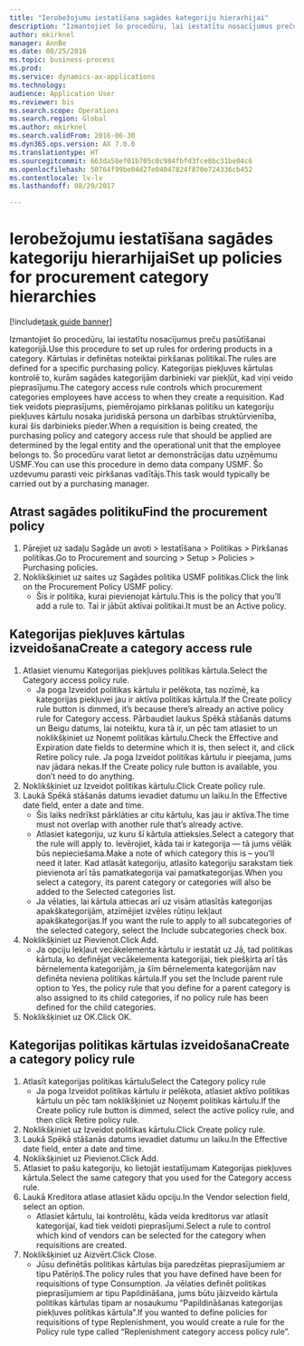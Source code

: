 ```yaml
--- 
title: "Ierobežojumu iestatīšana sagādes kategoriju hierarhijai"
description: "Izmantojiet šo procedūru, lai iestatītu nosacījumus preču pasūtīšanai kategorijā."
author: mkirknel
manager: AnnBe
ms.date: 08/25/2016
ms.topic: business-process
ms.prod: 
ms.service: dynamics-ax-applications
ms.technology: 
audience: Application User
ms.reviewer: bis
ms.search.scope: Operations
ms.search.region: Global
ms.author: mkirknel
ms.search.validFrom: 2016-06-30
ms.dyn365.ops.version: AX 7.0.0
ms.translationtype: HT
ms.sourcegitcommit: 663da58ef01b705c0c984fbfd3fce8bc31be04c6
ms.openlocfilehash: 50764f99be04d27e04047824f870e724336cb452
ms.contentlocale: lv-lv
ms.lasthandoff: 08/29/2017

---
```

# <a name="set-up-policies-for-procurement-category-hierarchies"></a><span data-ttu-id="e40c9-103">Ierobežojumu iestatīšana sagādes kategoriju hierarhijai</span><span class="sxs-lookup"><span data-stu-id="e40c9-103">Set up policies for procurement category hierarchies</span></span>

[!include[task guide banner](../../includes/task-guide-banner.md)]

<span data-ttu-id="e40c9-104">Izmantojiet šo procedūru, lai iestatītu nosacījumus preču pasūtīšanai kategorijā.</span><span class="sxs-lookup"><span data-stu-id="e40c9-104">Use this procedure to set up rules for ordering products in a category.</span></span> <span data-ttu-id="e40c9-105">Kārtulas ir definētas noteiktai pirkšanas politikai.</span><span class="sxs-lookup"><span data-stu-id="e40c9-105">The rules are defined for a specific purchasing policy.</span></span> <span data-ttu-id="e40c9-106">Kategorijas piekļuves kārtulas kontrolē to, kurām sagādes kategorijām darbinieki var piekļūt, kad viņi veido pieprasījumu.</span><span class="sxs-lookup"><span data-stu-id="e40c9-106">The category access rule controls which procurement categories employees have access to when they create a requisition.</span></span> <span data-ttu-id="e40c9-107">Kad tiek veidots pieprasījums, piemērojamo pirkšanas politiku un kategoriju piekļuves kārtulu nosaka juridiskā persona un darbības struktūrvienība, kurai šis darbinieks pieder.</span><span class="sxs-lookup"><span data-stu-id="e40c9-107">When a requisition is being created, the purchasing policy and category access rule that should be applied are determined by the legal entity and the operational unit that the employee belongs to.</span></span> <span data-ttu-id="e40c9-108">Šo procedūru varat lietot ar demonstrācijas datu uzņēmumu USMF.</span><span class="sxs-lookup"><span data-stu-id="e40c9-108">You can use this procedure in demo data company USMF.</span></span> <span data-ttu-id="e40c9-109">Šo uzdevumu parasti veic pirkšanas vadītājs.</span><span class="sxs-lookup"><span data-stu-id="e40c9-109">This task would typically be carried out by a purchasing manager.</span></span>


## <a name="find-the-procurement-policy"></a><span data-ttu-id="e40c9-110">Atrast sagādes politiku</span><span class="sxs-lookup"><span data-stu-id="e40c9-110">Find the procurement policy</span></span>
1. <span data-ttu-id="e40c9-111">Pārejiet uz sadaļu Sagāde un avoti > Iestatīšana > Politikas > Pirkšanas politikas.</span><span class="sxs-lookup"><span data-stu-id="e40c9-111">Go to Procurement and sourcing > Setup > Policies > Purchasing policies.</span></span>
2. <span data-ttu-id="e40c9-112">Noklikšķiniet uz saites uz Sagādes politika USMF politikas.</span><span class="sxs-lookup"><span data-stu-id="e40c9-112">Click the link on the Procurement Policy USMF policy.</span></span>
    * <span data-ttu-id="e40c9-113">Šis ir politika, kurai pievienojat kārtulu.</span><span class="sxs-lookup"><span data-stu-id="e40c9-113">This is the policy that you’ll add a rule to.</span></span> <span data-ttu-id="e40c9-114">Tai ir jābūt aktīvai politikai.</span><span class="sxs-lookup"><span data-stu-id="e40c9-114">It must be an Active policy.</span></span>  

## <a name="create-a-category-access-rule"></a><span data-ttu-id="e40c9-115">Kategorijas piekļuves kārtulas izveidošana</span><span class="sxs-lookup"><span data-stu-id="e40c9-115">Create a category access rule</span></span>
1. <span data-ttu-id="e40c9-116">Atlasiet vienumu Kategorijas piekļuves politikas kārtula.</span><span class="sxs-lookup"><span data-stu-id="e40c9-116">Select the Category access policy rule.</span></span>
    * <span data-ttu-id="e40c9-117">Ja poga Izveidot politikas kārtulu ir pelēkota, tas nozīmē, ka kategorijas piekļuvei jau ir aktīva politikas kārtula.</span><span class="sxs-lookup"><span data-stu-id="e40c9-117">If the Create policy rule button is dimmed, it’s because there’s already an active policy rule for Category access.</span></span> <span data-ttu-id="e40c9-118">Pārbaudiet laukus Spēkā stāšanās datums un Beigu datums, lai noteiktu, kura tā ir, un pēc tam atlasiet to un noklikšķiniet uz Noņemt politikas kārtulu.</span><span class="sxs-lookup"><span data-stu-id="e40c9-118">Check the Effective and Expiration date fields to determine which it is, then select it, and click Retire policy rule.</span></span> <span data-ttu-id="e40c9-119">Ja poga Izveidot politikas kārtulu ir pieejama, jums nav jādara nekas.</span><span class="sxs-lookup"><span data-stu-id="e40c9-119">If the Create policy rule button is available, you don’t need to do anything.</span></span>  
2. <span data-ttu-id="e40c9-120">Noklikšķiniet uz Izveidot politikas kārtulu.</span><span class="sxs-lookup"><span data-stu-id="e40c9-120">Click Create policy rule.</span></span>
3. <span data-ttu-id="e40c9-121">Laukā Spēkā stāšanās datums ievadiet datumu un laiku.</span><span class="sxs-lookup"><span data-stu-id="e40c9-121">In the Effective date field, enter a date and time.</span></span>
    * <span data-ttu-id="e40c9-122">Šis laiks nedrīkst pārklāties ar citu kārtulu, kas jau ir aktīva.</span><span class="sxs-lookup"><span data-stu-id="e40c9-122">The time must not overlap with another rule that’s already active.</span></span>  
    * <span data-ttu-id="e40c9-123">Atlasiet kategoriju, uz kuru šī kārtula attieksies.</span><span class="sxs-lookup"><span data-stu-id="e40c9-123">Select a category that the rule will apply to.</span></span> <span data-ttu-id="e40c9-124">Ievērojiet, kāda tai ir kategorija — tā jums vēlāk būs nepieciešama.</span><span class="sxs-lookup"><span data-stu-id="e40c9-124">Make a note of which category this is – you’ll need it later.</span></span> <span data-ttu-id="e40c9-125">Kad atlasāt kategoriju, atlasīto kategoriju sarakstam tiek pievienota arī tās pamatkategorija vai pamatkategorijas.</span><span class="sxs-lookup"><span data-stu-id="e40c9-125">When you select a category, its parent category or categories will also be added to the Selected categories list.</span></span>  
    * <span data-ttu-id="e40c9-126">Ja vēlaties, lai kārtula attiecas arī uz visām atlasītās kategorijas apakškategorijām, atzīmējiet izvēles rūtiņu Iekļaut apakškategorijas.</span><span class="sxs-lookup"><span data-stu-id="e40c9-126">If you want the rule to apply to all subcategories of the selected category, select the Include subcategories check box.</span></span>  
4. <span data-ttu-id="e40c9-127">Noklikšķiniet uz Pievienot.</span><span class="sxs-lookup"><span data-stu-id="e40c9-127">Click Add.</span></span>
    * <span data-ttu-id="e40c9-128">Ja opciju Iekļaut vecākelementa kārtulu ir iestatāt uz Jā, tad politikas kārtula, ko definējat vecākelementa kategorijai, tiek piešķirta arī tās bērnelementa kategorijām, ja šīm bērnelementa kategorijām nav definēta neviena politikas kārtula.</span><span class="sxs-lookup"><span data-stu-id="e40c9-128">If you set the Include parent rule option to Yes, the policy rule that you define for a parent category is also assigned to its child categories, if no policy rule has been defined for the child categories.</span></span>  
5. <span data-ttu-id="e40c9-129">Noklikšķiniet uz OK.</span><span class="sxs-lookup"><span data-stu-id="e40c9-129">Click OK.</span></span>

## <a name="create-a-category-policy-rule"></a><span data-ttu-id="e40c9-130">Kategorijas politikas kārtulas izveidošana</span><span class="sxs-lookup"><span data-stu-id="e40c9-130">Create a category policy rule</span></span>
1. <span data-ttu-id="e40c9-131">Atlasīt kategorijas politikas kārtulu</span><span class="sxs-lookup"><span data-stu-id="e40c9-131">Select the Category policy rule</span></span>
    * <span data-ttu-id="e40c9-132">Ja poga Izveidot politikas kārtulu ir pelēkota, atlasiet aktīvo politikas kārtulu un pēc tam noklikšķiniet uz Noņemt politikas kārtulu.</span><span class="sxs-lookup"><span data-stu-id="e40c9-132">If the Create policy rule button is dimmed, select the active policy rule, and then click Retire policy rule.</span></span>  
2. <span data-ttu-id="e40c9-133">Noklikšķiniet uz Izveidot politikas kārtulu.</span><span class="sxs-lookup"><span data-stu-id="e40c9-133">Click Create policy rule.</span></span>
3. <span data-ttu-id="e40c9-134">Laukā Spēkā stāšanās datums ievadiet datumu un laiku.</span><span class="sxs-lookup"><span data-stu-id="e40c9-134">In the Effective date field, enter a date and time.</span></span>
4. <span data-ttu-id="e40c9-135">Noklikšķiniet uz Pievienot.</span><span class="sxs-lookup"><span data-stu-id="e40c9-135">Click Add.</span></span>
5. <span data-ttu-id="e40c9-136">Atlasiet to pašu kategoriju, ko lietojāt iestatījumam Kategorijas piekļuves kārtula.</span><span class="sxs-lookup"><span data-stu-id="e40c9-136">Select the same category that you used for the Category access rule.</span></span>
6. <span data-ttu-id="e40c9-137">Laukā Kreditora atlase atlasiet kādu opciju.</span><span class="sxs-lookup"><span data-stu-id="e40c9-137">In the Vendor selection field, select an option.</span></span>
    * <span data-ttu-id="e40c9-138">Atlasiet kārtulu, lai kontrolētu, kāda veida kreditorus var atlasīt kategorijai, kad tiek veidoti pieprasījumi.</span><span class="sxs-lookup"><span data-stu-id="e40c9-138">Select a rule to control which kind of vendors can be selected for the category when requisitions are created.</span></span>  
7. <span data-ttu-id="e40c9-139">Noklikšķiniet uz Aizvērt.</span><span class="sxs-lookup"><span data-stu-id="e40c9-139">Click Close.</span></span>
    * <span data-ttu-id="e40c9-140">Jūsu definētās politikas kārtulas bija paredzētas pieprasījumiem ar tipu Patēriņš.</span><span class="sxs-lookup"><span data-stu-id="e40c9-140">The policy rules that you have defined have been for requisitions of type Consumption.</span></span> <span data-ttu-id="e40c9-141">Ja vēlaties definēt politikas pieprasījumiem ar tipu Papildināšana, jums būtu jāizveido kārtula politikas kārtulas tipam ar nosaukumu “Papildināšanas kategorijas piekļuves politikas kārtula”.</span><span class="sxs-lookup"><span data-stu-id="e40c9-141">If you wanted to define policies for requisitions of type Replenishment, you would create a rule for the Policy rule type called “Replenishment category access policy rule”.</span></span>  


